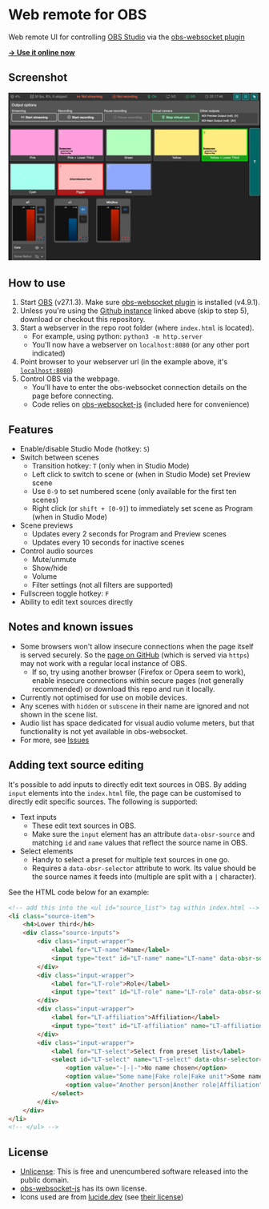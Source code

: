 # Web remote for OBS
Web remote UI for controlling [OBS Studio](https://obsproject.com/) via the [obs-websocket plugin](https://github.com/obsproject/obs-websocket)

**[→ Use it online now](https://dvangennip.github.io/web_remote_for_OBS/)**

## Screenshot
![preview of the UI with status bar up top, scene views in the middle, and audio controls below that.](documents/web-remote-screenshot-v3.png "Web remote for OBS main user interface.")

## How to use
1. Start [OBS](https://obsproject.com/) (v27.1.3). Make sure [obs-websocket plugin](https://github.com/obsproject/obs-websocket) is installed (v4.9.1).
2. Unless you're using the [Github instance](https://dvangennip.github.io/web_remote_for_OBS/) linked above (skip to step 5), download or checkout this repository.
3. Start a webserver in the repo root folder (where `index.html` is located).
    - For example, using python: `python3 -m http.server`
    - You'll now have a webserver on `localhost:8080` (or any other port indicated)
4. Point browser to your webserver url (in the example above, it's [`localhost:8080`](localhost:8080))
5. Control OBS via the webpage.
    - You'll have to enter the obs-websocket connection details on the page before connecting.
    - Code relies on [obs-websocket-js](https://github.com/obs-websocket-community-projects/obs-websocket-js) (included here for convenience)

## Features
- Enable/disable Studio Mode (hotkey: `S`)
- Switch between scenes
    - Transition hotkey: `T` (only when in Studio Mode)
    - Left click to switch to scene or (when in Studio Mode) set Preview scene
    - Use `0-9` to set numbered scene (only available for the first ten scenes)
    - Right click (or `shift + [0-9]`) to immediately set scene as Program (when in Studio Mode)
- Scene previews
    - Updates every 2 seconds for Program and Preview scenes
    - Updates every 10 seconds for inactive scenes
- Control audio sources
    - Mute/unmute
    - Show/hide
    - Volume
    - Filter settings (not all filters are supported)
- Fullscreen toggle hotkey: `F`
- Ability to edit text sources directly

## Notes and known issues
- Some browsers won't allow insecure connections when the page itself is served securely. So the [page on GitHub]((https://dvangennip.github.io/obs_web_remote/)) (which is served via `https`) may not work with a regular local instance of OBS.
    - If so, try using another browser (Firefox or Opera seem to work), enable insecure connections within secure pages (not generally recommended) or download this repo and run it locally.
- Currently not optimised for use on mobile devices.
- Any scenes with `hidden` or `subscene` in their name are ignored and not shown in the scene list.
- Audio list has space dedicated for visual audio volume meters, but that functionality is not yet available in obs-websocket.
- For more, see [Issues](https://github.com/dvangennip/obs_web_remote/issues)

## Adding text source editing
It's possible to add inputs to directly edit text sources in OBS. By adding `input` elements into the `index.html` file, the page can be customised to directly edit specific sources. The following is supported:

- Text inputs
    - These edit text sources in OBS.
    - Make sure the `input` element has an attribute `data-obsr-source` and matching `id` and `name` values that reflect the source name in OBS.
- Select elements
    - Handy to select a preset for multiple text sources in one go.
    - Requires a `data-obsr-selector` attribute to work. Its value should be the source names it feeds into (multiple are split with a `|` character).

See the HTML code below for an example:

````html
<!-- add this into the <ul id="source_list"> tag within index.html -->
<li class="source-item">
    <h4>Lower third</h4>
    <div class="source-inputs">
        <div class="input-wrapper">
            <label for="LT-name">Name</label>
            <input type="text" id="LT-name" name="LT-name" data-obsr-source="LT-name">
        </div>
        <div class="input-wrapper">
            <label for="LT-role">Role</label>
            <input type="text" id="LT-role" name="LT-role" data-obsr-source="LT-role">
        </div>
        <div class="input-wrapper">
            <label for="LT-affiliation">Affiliation</label>
            <input type="text" id="LT-affiliation" name="LT-affiliation" data-obsr-source="LT-affiliation">
        </div>
        <div class="input-wrapper">
            <label for="LT-select">Select from preset list</label>
            <select id="LT-select" name="LT-select" data-obsr-selector="LT-name|LT-role|LT-affiliation">
                <option value="-|-|-">No name chosen</option>
                <option value="Some name|Fake role|Fake unit">Some name</option>
                <option value="Another person|Another role|Affiliation">Another person</option>
            </select>
        </div>
    </div>
</li>
<!-- </ul> -->
````

## License
- [Unlicense](https://unlicense.org/): This is free and unencumbered software released into the public domain.
- [obs-websocket-js](https://github.com/obs-websocket-community-projects/obs-websocket-js) has its own license.
- Icons used are from [lucide.dev](https://lucide.dev/) (see [their license](https://github.com/lucide-icons/lucide/blob/master/LICENSE))
